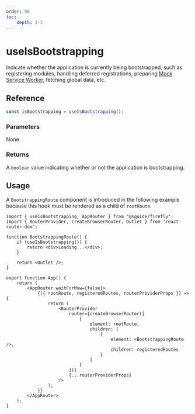 ```yaml
---
order: 90
toc:
    depth: 2-3
---
```


# useIsBootstrapping

Indicate whether the application is currently being bootstrapped, such as registering modules, handling deferred registrations, preparing [Mock Service Worker](https://mswjs.io/), fetching global data, etc.

## Reference

```ts
const isBootstrapping = useIsBootstrapping();
```

### Parameters

None

### Returns

A `boolean` value indicating whether or not the application is bootstrapping.

## Usage

A `BootstrappingRoute` component is introduced in the following example because this hook must be rendered as a child of `rootRoute`.

```tsx !#5 host/src/App.tsx
import { useIsBootstrapping, AppRouter } from "@squide/firefly";
import { RouterProvider, createBrowserRouter, Outlet } from "react-router-dom";

function BootstrappingRoute() {
    if (useIsBootstrapping()) {
        return <div>Loading...</div>;
    }

    return <Outlet />;
}

export function App() {
    return (
        <AppRouter waitForMsw={false}>
            {({ rootRoute, registeredRoutes, routerProviderProps }) => {
                return (
                    <RouterProvider
                        router={createBrowserRouter([
                            {
                                element: rootRoute,
                                children: [
                                    {
                                        element: <BootstrappingRoute />,
                                        children: registeredRoutes
                                    }
                                ]
                            }
                        ])}
                        {...routerProviderProps}
                    />
                );
            }}
        </AppRouter>
    );
}
```
